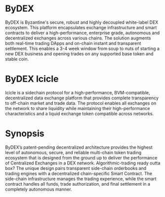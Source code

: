 # ByDEX
ByDEX is Byzantine's secure, robust and highly decoupled white-label DEX ecosystem. This platform encapsulates exchange infrastructure and smart contracts to deliver a high-performance, enterprise grade, autonomous and decentralized exchanges across various chains. The solution augments both real-time trading DApps and on-chain instant and transparent settlement. This enables a 3-4 week window from soup to nuts of starting a new DEX business and opening trades on any supported base token and stable coin.

# ByDEX Icicle
Icicle is a sidechain protocol for a high-performance, BVM-compatible, decentralized data exchange platform that provides complete transparency to off-chain market and trade data. The protocol enables all exchanges on the network to share liquidity while maintaining their high-performance characteristics and a liquid exchange token compatible across networks.

# Synopsis
ByDEX’s patent-pending decentralized architecture provides the highest level of autonomous, secure, and reliable multi-chain token trading ecosystem that is designed from the ground up to deliver the performance of Centralized Exchanges in a DEX network. Algorithmic-trading ready outta box?
The unique design pairs transparent side-chain orderbooks and trading engines with a decentralized chain-specific Smart Contract.
The side-chain infrastructure manages the trading experience, while the smart contract handles all funds, trade authorization, and final settlement in a completely autonomous manner.
